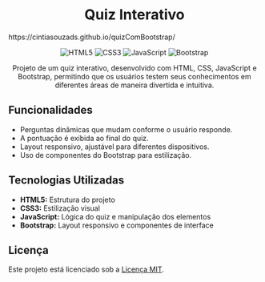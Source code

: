 <h1 align="center">Quiz Interativo</h1>
https://cintiasouzads.github.io/quizComBootstrap/

<p align="center">
  <img src="https://img.shields.io/badge/HTML5-E34F26?style=for-the-badge&logo=html5&logoColor=white" alt="HTML5">
  <img src="https://img.shields.io/badge/CSS3-1572B6?style=for-the-badge&logo=css3&logoColor=white" alt="CSS3">
  <img src="https://img.shields.io/badge/JavaScript-F7DF1E?style=for-the-badge&logo=javascript&logoColor=black" alt="JavaScript">
  <img src="https://img.shields.io/badge/Bootstrap-563D7C?style=for-the-badge&logo=bootstrap&logoColor=white" alt="Bootstrap">
</p>

<p align="center">Projeto de um quiz interativo, desenvolvido com HTML, CSS, JavaScript e Bootstrap, permitindo que os usuários testem seus conhecimentos em diferentes áreas de maneira divertida e intuitiva.</p>

<h2>Funcionalidades</h2>
<ul>
  <li>Perguntas dinâmicas que mudam conforme o usuário responde.</li>
  <li>A pontuação é exibida ao final do quiz.</li>
  <li>Layout responsivo, ajustável para diferentes dispositivos.</li>
  <li>Uso de componentes do Bootstrap para estilização.</li>
</ul>

<h2>Tecnologias Utilizadas</h2>
<ul>
  <li><strong>HTML5:</strong> Estrutura do projeto</li>
  <li><strong>CSS3:</strong> Estilização visual</li>
  <li><strong>JavaScript:</strong> Lógica do quiz e manipulação dos elementos</li>
  <li><strong>Bootstrap:</strong> Layout responsivo e componentes de interface</li>
</ul>

<h2>Licença</h2>
<p>Este projeto está licenciado sob a <a href="https://choosealicense.com/licenses/mit/" target="_blank">Licença MIT</a>.</p>
